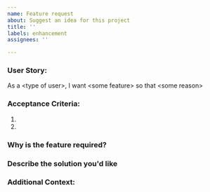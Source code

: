 ```yaml
---
name: Feature request
about: Suggest an idea for this project
title: ''
labels: enhancement
assignees: ''

---
```


### User Story: 

As a \<type of user\>, I want \<some feature\> so that \<some reason\>


### Acceptance Criteria:

1) 
2)


### Why is the feature required?

### Describe the solution you'd like

### Additional Context:
